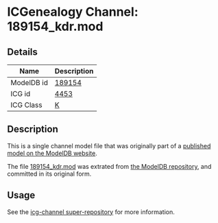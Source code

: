 # ICGenealogy Channel: 189154\_kdr.mod

## Details

Name | Description
---- | -----------
ModelDB id | [189154](http://senselab.med.yale.edu/ModelDB/ShowModel.cshtml?model=189154)
ICG id | [4453](http://icg.neurotheory.ox.ac.uk/channels/1/4453)
ICG Class | [K](http://icg.neurotheory.ox.ac.uk/channels/1)

## Description

This is a single channel model file that was originally part of a [published model on the ModelDB website](http://senselab.med.yale.edu/mModelDB/ShowModel.cshtml?model=189154).

The file [189154\_kdr.mod](189154_kdr.mod) was extrated from [the ModelDB repository](http://senselab.med.yale.edu/ModelDB/ShowModel.cshtml?model=189154), and committed in its original form.

## Usage

See the [icg-channel super-repository](https://github.com/icgenealogy/icg-channels) for more information.